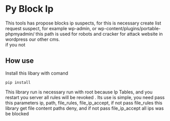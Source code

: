 # Py Block Ip
This tools has propose blocks ip suspects, for this is necessary create list request suspect, for example wp-admin, or wp-content/plugins/portable-phpmyadmin/
this path is used for robots and cracker for attack website in wordpress our other cms.  
if you not 


## How use

Install this libary with comand


    pip install 
    
    
This library run is necessary run with root because Ip Tables, and you restart you server all rules  will be revoked
.
Its use is simple, you need pass this parameters ip, path, file_rules, file_ip_accept, if not pass file_rules this library
get file content paths deny, and if not pass file_ip_accept all ips was be blocked 


